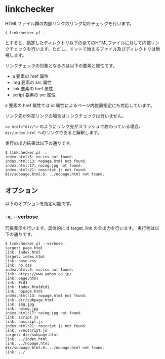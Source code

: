 # linkchecker

HTMLファイル群の内部リンクのリンク切れチェックを行います。

```
$ linkchecker.pl .
```

とすると、指定したディレクトリ以下の全てのHTMLファイルに対して内部リンクチェックを行います。ただし、ドットで始まるファイル及びディレクトリは無視します。

リンクチェックの対象となるのは以下の要素と属性です。

* a 要素の href 属性
* img 要素の src 属性
* link 要素の href 属性
* script 要素の src 属性

a 要素の href 属性では id 属性によるページ内位置指定にも対応しています。

リンク先が外部リンクの場合はリンクチェックは行いません。

`<a href="dir/">` のようにリンク先がスラッシュで終わっている場合、`dir/index.html` へのリンクであると解釈します。

実行の出力結果は以下の通りです。

```
$ linkchecker.pl  .
index.html:5: no.css not found.
index.html:13: nopage.html not found.
index.html:17: noimg.jpg not found.
index.html:21: noscript.js not found.
dir/subpage.html:6: ../nopage.html not found.
```

## オプション

以下のオプションを指定可能です。

### -v, --verbose

冗長表示を行います。具体的には target, link の全出力を行います。
実行例は以下の通りです。

```
$ linkchecker.pl --verbose .
target: page.html
link: index.html
target: index.html
link: base.css
link: no.css
index.html:5: no.css not found.
link: https://www.yahoo.co.jp/
link: page.html
link: #id1
link: index.html#id1
link: nopage.html
index.html:13: nopage.html not found.
link: dir/subpage.html
link: img.jpg
link: noimg.jpg
index.html:17: noimg.jpg not found.
link: script.js
link: noscript.js
index.html:21: noscript.js not found.
link: //noscript.js
target: dir/subpage.html
link: ../index.html
link: ../nopage.html
dir/subpage.html:6: ../nopage.html not found.
link: ../
```
